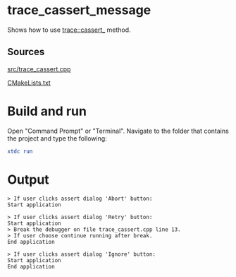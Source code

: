 # trace_cassert_message

Shows how to use [trace::cassert_](https://gammasoft71.github.io/xtd/reference_guides/latest/group__debug.html#gab8e6aea91a39c5e05d514044aa2b2ddf) method.

## Sources

[src/trace_cassert.cpp](src/trace_cassert.cpp)

[CMakeLists.txt](CMakeLists.txt)

# Build and run

Open "Command Prompt" or "Terminal". Navigate to the folder that contains the project and type the following:

```cmake
xtdc run
```

# Output

```
> If user clicks assert dialog 'Abort' button:
Start application

> If user clicks assert dialog 'Retry' button:
Start application
> Break the debugger on file trace_cassert.cpp line 13.
> If user choose continue running after break.
End application

> If user clicks assert dialog 'Ignore' button:
Start application
End application
```

